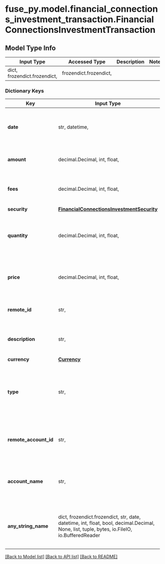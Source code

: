 # fuse_py.model.financial_connections_investment_transaction.FinancialConnectionsInvestmentTransaction

## Model Type Info
Input Type | Accessed Type | Description | Notes
------------ | ------------- | ------------- | -------------
dict, frozendict.frozendict,  | frozendict.frozendict,  |  | 

### Dictionary Keys
Key | Input Type | Accessed Type | Description | Notes
------------ | ------------- | ------------- | ------------- | -------------
**date** | str, datetime,  | str,  | The date and time of the investment transaction | value must conform to RFC-3339 date-time
**amount** | decimal.Decimal, int, float,  | decimal.Decimal,  | The amount of the investment transaction | 
**fees** | decimal.Decimal, int, float,  | decimal.Decimal,  | The fees associated with the investment transaction | 
**security** | [**FinancialConnectionsInvestmentSecurity**](FinancialConnectionsInvestmentSecurity.md) | [**FinancialConnectionsInvestmentSecurity**](FinancialConnectionsInvestmentSecurity.md) |  | 
**quantity** | decimal.Decimal, int, float,  | decimal.Decimal,  | The number of units of the security involved in this transaction | 
**price** | decimal.Decimal, int, float,  | decimal.Decimal,  | The price of the security involved in this transaction | 
**remote_id** | str,  | str,  | The remote ID of the Investment transaction | 
**description** | str,  | str,  | A description of the investment transaction | 
**currency** | [**Currency**](Currency.md) | [**Currency**](Currency.md) |  | 
**type** | str,  | str,  | The type of the investment transaction (e.g., &#x27;buy&#x27;, &#x27;sell&#x27;, &#x27;dividend&#x27;) | must be one of ["cash", "buy", "sell", "transfer", "fee", "cancel", "-", ] 
**remote_account_id** | str,  | str,  | Remote Account Id of the transaction, ie Plaid Account Id | 
**account_name** | str,  | str,  | The name of the account associated with the investment transaction | [optional] 
**any_string_name** | dict, frozendict.frozendict, str, date, datetime, int, float, bool, decimal.Decimal, None, list, tuple, bytes, io.FileIO, io.BufferedReader | frozendict.frozendict, str, BoolClass, decimal.Decimal, NoneClass, tuple, bytes, FileIO | any string name can be used but the value must be the correct type | [optional]

[[Back to Model list]](../../README.md#documentation-for-models) [[Back to API list]](../../README.md#documentation-for-api-endpoints) [[Back to README]](../../README.md)

